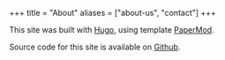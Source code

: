 +++
title = "About"
aliases = ["about-us", "contact"]
+++

This site was built with [Hugo](https://gohugo.io/), using template [PaperMod](https://github.com/adityatelange/hugo-PaperMod).

Source code for this site is available on [Github](https://github.com/hoskra/hugo-metaviz).